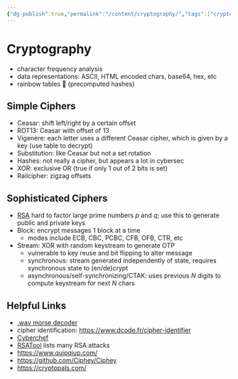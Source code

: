 ```yaml
---
{"dg-publish":true,"permalink":"/content/cryptography/","tags":["crypto","ctf"]}
---
```



# Cryptography
- character frequency analysis
- data representations: ASCII, HTML encoded chars, base64, hex, etc
- rainbow tables 🌈 (precomputed hashes)

## Simple Ciphers
- Ceasar: shift left/right by a certain offset
- ROT13: Ceasar with offset of 13
- Vigenère: each letter uses a different Ceasar cipher, which is given by a key (use table to decrypt)
- Substitution: like Ceasar but not a set rotation
- Hashes: not really a cipher, but appears a lot in cybersec
- XOR: exclusive OR (true if only 1 out of 2 bits is set)
- Railcipher: zigzag offsets

## Sophisticated Ciphers
- [RSA](https://github.com/madfrogsec/how-to-rsa) hard to factor large prime numbers _p_ and _q_; use this to generate public and private keys
- Block: encrypt messages 1 block at a time
	- modes include ECB, CBC, PCBC, CFB, OFB, CTR, etc
- Stream: XOR with random keystream to generate OTP
	- vulnerable to key reuse and bit flipping to alter message
	- synchronous: stream generated independently of state, requires synchronous state to (en/de)crypt
	- asynchronous/self-synchronizing/CTAK: uses previous _N_ digits to compute keystream for next _N_ chars

## Helpful Links
- [.wav morse decoder](https://morsecode.world/international/decoder/audio-decoder-adaptive.html)
- cipher identification: https://www.dcode.fr/cipher-identifier
- [Cyberchef](https://cyberchef.org/)
- [RSATool](https://github.com/RsaCtfTool/RsaCtfTool) lists many RSA attacks
- https://www.quipqiup.com/
- https://github.com/Ciphey/Ciphey
- https://cryptopals.com/